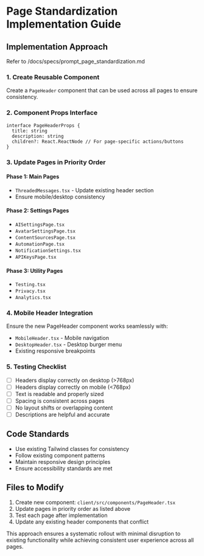 
# Page Standardization Implementation Guide

## Implementation Approach
Refer to /docs/specs/prompt_page_standardization.md

### 1. Create Reusable Component
Create a `PageHeader` component that can be used across all pages to ensure consistency.

### 2. Component Props Interface
```tsx
interface PageHeaderProps {
  title: string
  description: string
  children?: React.ReactNode // For page-specific actions/buttons
}
```

### 3. Update Pages in Priority Order

#### Phase 1: Main Pages
- `ThreadedMessages.tsx` - Update existing header section
- Ensure mobile/desktop consistency

#### Phase 2: Settings Pages  
- `AISettingsPage.tsx`
- `AvatarSettingsPage.tsx`
- `ContentSourcesPage.tsx`
- `AutomationPage.tsx`
- `NotificationSettings.tsx`
- `APIKeysPage.tsx`

#### Phase 3: Utility Pages
- `Testing.tsx`
- `Privacy.tsx`
- `Analytics.tsx`

### 4. Mobile Header Integration
Ensure the new PageHeader component works seamlessly with:
- `MobileHeader.tsx` - Mobile navigation
- `DesktopHeader.tsx` - Desktop burger menu
- Existing responsive breakpoints

### 5. Testing Checklist
- [ ] Headers display correctly on desktop (>768px)
- [ ] Headers display correctly on mobile (<768px)
- [ ] Text is readable and properly sized
- [ ] Spacing is consistent across pages
- [ ] No layout shifts or overlapping content
- [ ] Descriptions are helpful and accurate

## Code Standards
- Use existing Tailwind classes for consistency
- Follow existing component patterns
- Maintain responsive design principles
- Ensure accessibility standards are met

## Files to Modify
1. Create new component: `client/src/components/PageHeader.tsx`
2. Update pages in priority order as listed above
3. Test each page after implementation
4. Update any existing header components that conflict

This approach ensures a systematic rollout with minimal disruption to existing functionality while achieving consistent user experience across all pages.
